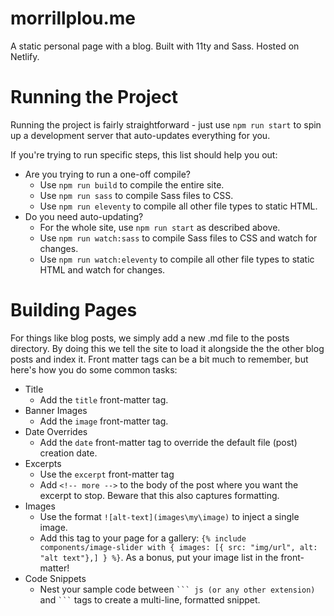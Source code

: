 # morrillplou.me

A static personal page with a blog. Built with 11ty and Sass. Hosted on Netlify.


# Running the Project

Running the project is fairly straightforward - just use `npm run start` to spin up a development server that auto-updates everything for you.

If you're trying to run specific steps, this list should help you out:

* Are you trying to run a one-off compile?
    * Use `npm run build` to compile the entire site.
    * Use `npm run sass` to compile Sass files to CSS.
    * Use `npm run eleventy` to compile all other file types to static HTML.
* Do you need auto-updating?
    * For the whole site, use `npm run start` as described above.
    * Use `npm run watch:sass` to compile Sass files to CSS and watch for changes.
    * Use `npm run watch:eleventy` to compile all other file types to static HTML and watch for changes.

# Building Pages

For things like blog posts, we simply add a new .md file to the posts directory. By doing this we tell the site to load 
it alongside the the other blog posts and index it. Front matter tags can be a bit much to remember, but here's how you do
some common tasks:

* Title
    * Add the `title` front-matter tag.
* Banner Images
    * Add the `image` front-matter tag.
* Date Overrides
    * Add the `date` front-matter tag to override the default file (post) creation date.
* Excerpts
    * Use the `excerpt` front-matter tag
    * Add `<!-- more -->` to the body of the post where you want the excerpt to stop. Beware that this also captures formatting.
* Images
    * Use the format `![alt-text](images\my\image)` to inject a single image.
    * Add this tag to your page for a gallery: `{% include components/image-slider with { images: [{ src: "img/url", alt: "alt text"},] } %}`.
    As a bonus, put your image list in the front-matter!
* Code Snippets
    * Nest your sample code between ```` ``` js (or any other extension) ```` and ```` ``` ```` tags to create a multi-line, formatted snippet.